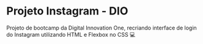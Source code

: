 # Projeto Instagram - DIO

Projeto de bootcamp da Digital Innovation One, recriando interface de login do Instagram utilizando HTML e Flexbox no CSS 💻
